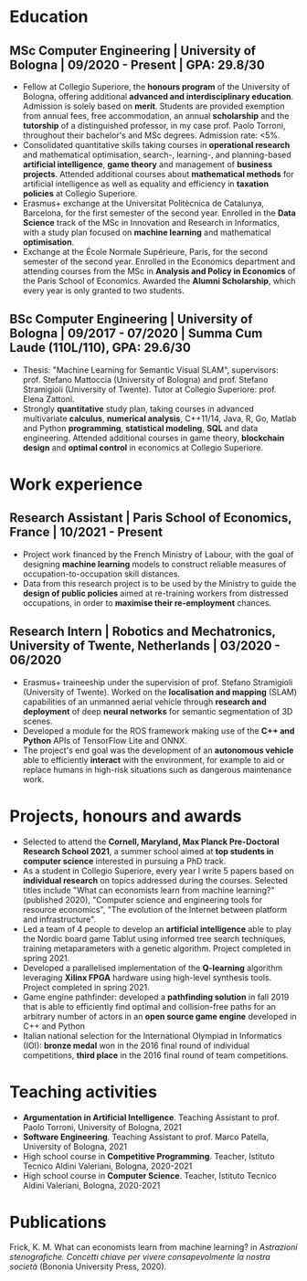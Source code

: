 
# Education

## MSc Computer Engineering |  University of Bologna | 09/2020 - Present | GPA: 29.8/30
-  Fellow at Collegio Superiore, the **honours program** of the University of Bologna, offering additional **advanced and interdisciplinary education**.
Admission is solely based on **merit**.
Students are provided exemption from annual fees, free accommodation, an annual **scholarship** and the **tutorship** of a distinguished professor, in my case prof. Paolo Torroni, throughout their bachelor's and MSc degrees.
Admission rate: \<5\%.
-  Consolidated quantitative skills taking courses in **operational research** and mathematical optimisation, search-, learning-, and planning-based **artificial intelligence**, **game theory** and management of **business projects**.
Attended additional courses about **mathematical methods** for artificial intelligence as well as equality and efficiency in **taxation policies** at Collegio Superiore.
-  Erasmus+ exchange at the Universitat Politècnica de Catalunya, Barcelona, for the first semester of the second year. Enrolled in the **Data Science** track of the MSc in Innovation and Research in Informatics,  with a study plan focused on **machine learning** and mathematical **optimisation**.
-  Exchange at the École Normale Supérieure, Paris, for the second semester of the second year. Enrolled in the Economics department and attending courses from the MSc in **Analysis and Policy in Economics** of the Paris School of Economics. Awarded the **Alumni Scholarship**, which every year is only granted to two students.

## BSc Computer Engineering |  University of Bologna | 09/2017 - 07/2020 | Summa Cum Laude (110L/110), GPA: 29.6/30
-  Thesis: "Machine Learning for Semantic Visual SLAM", supervisors: prof. Stefano Mattoccia (University of Bologna) and prof. Stefano Stramigioli (University of Twente). Tutor at Collegio Superiore: prof. Elena Zattoni.
-  Strongly **quantitative** study plan, taking courses in advanced multivariate **calculus**, **numerical analysis**, C++11/14, Java, R, Go, Matlab and Python **programming**, **statistical modeling**, **SQL** and data engineering.
Attended additional courses in game theory, **blockchain design** and **optimal control** in economics at Collegio Superiore.

# Work experience

## Research Assistant |  Paris School of Economics, France | 10/2021 - Present
-  Project work financed by the French Ministry of Labour, with the goal of designing **machine learning** models to construct reliable measures of occupation-to-occupation skill distances.
-  Data from this research project is to be used by the Ministry to guide the **design of public policies** aimed at re-training workers from distressed occupations, in order to **maximise their re-employment** chances.

## Research Intern |  Robotics and Mechatronics, University of Twente, Netherlands | 03/2020 - 06/2020
-  Erasmus+ traineeship under the supervision of prof. Stefano Stramigioli (University of Twente). Worked on the **localisation and mapping** (SLAM) capabilities of an unmanned aerial vehicle through **research and deployment** of deep **neural networks** for semantic segmentation of 3D scenes.
-  Developed a module for the ROS framework making use of the **C++ and Python** APIs of TensorFlow Lite and ONNX.
-  The project's end goal was the development of an **autonomous vehicle** able to efficiently **interact** with the environment, for example to aid or replace humans in high-risk situations such as dangerous maintenance work.

# Projects, honours and awards
-  Selected to attend the **Cornell, Maryland, Max Planck Pre-Doctoral Research School 2021**, a summer school aimed at **top students in computer science** interested in pursuing a PhD track.
-  As a student in Collegio Superiore, every year I write 5 papers based on **individual research** on topics addressed during the courses.
Selected titles include "What can economists learn from machine learning?" (published 2020), "Computer science and engineering tools for resource economics", "The evolution of the Internet between platform and infrastructure".
-  Led a team of 4 people to develop an **artificial intelligence** able to play the Nordic board game Tablut using informed tree search techniques, training metaparameters with a genetic algorithm.
Project completed in spring 2021.
-  Developed a parallelised implementation of the **Q-learning** algorithm leveraging **Xilinx FPGA** hardware using high-level synthesis tools.
Project completed in spring 2021.
-  Game engine pathfinder: developed a **pathfinding solution** in fall 2019 that is able to efficiently find optimal and collision-free paths for an arbitrary number of actors in an **open source game engine** developed in C++ and Python
-  Italian national selection for the International Olympiad in Informatics (IOI): **bronze medal** won in the 2016 final round of individual competitions, **third place** in the 2016 final round of team competitions.

# Teaching activities
-  **Argumentation in Artificial Intelligence**.  Teaching Assistant to prof. Paolo Torroni, University of Bologna, 2021
- **Software Engineering**. Teaching Assistant to prof. Marco Patella,  University of Bologna, 2021
-  High school course in **Competitive Programming**.  Teacher,  Istituto Tecnico Aldini Valeriani, Bologna, 2020-2021
-  High school course in **Computer Science**. Teacher, Istituto Tecnico Aldini Valeriani, Bologna, 2020-2021

# Publications

Frick, K. M. What can economists learn from machine learning? in *Astrazioni stenografiche. Concetti chiave per vivere consapevolmente la nostra società* (Bononia University Press, 2020).

